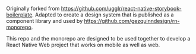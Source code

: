 Originally forked from https://github.com/ugglr/react-native-storybook-boilerplate. Adapted to create a design system that is published as a component library and used by https://github.com/gezquinndesign/rn-monorepo.

This repo and the monorepo are designed to be used together to develop a React Native Web project that works on mobile as well as web.
